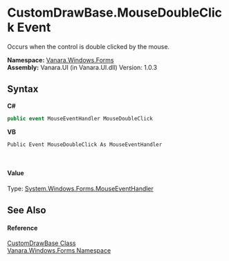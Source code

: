 # CustomDrawBase.MouseDoubleClick Event
 

Occurs when the control is double clicked by the mouse.

**Namespace:**&nbsp;<a href="c580cf52-4028-70db-28d0-f9b1abc03861">Vanara.Windows.Forms</a><br />**Assembly:**&nbsp;Vanara.UI (in Vanara.UI.dll) Version: 1.0.3

## Syntax

**C#**<br />
``` C#
public event MouseEventHandler MouseDoubleClick
```

**VB**<br />
``` VB
Public Event MouseDoubleClick As MouseEventHandler
```

<br />

#### Value
Type: <a href="http://msdn2.microsoft.com/en-us/library/f3f19047" target="_blank">System.Windows.Forms.MouseEventHandler</a>

## See Also


#### Reference
<a href="3dfecf50-27b2-9ad4-b70a-b00a5fa79a69">CustomDrawBase Class</a><br /><a href="c580cf52-4028-70db-28d0-f9b1abc03861">Vanara.Windows.Forms Namespace</a><br />